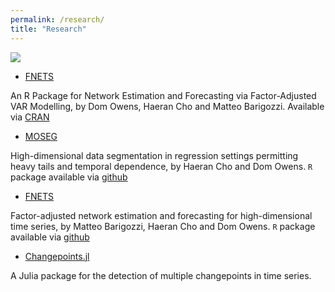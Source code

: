 ```yaml
---
permalink: /research/
title: "Research"
---
```


![](Voronoi.jpg)
- [FNETS](https://arxiv.org/abs/2301.11675)

An R Package for Network Estimation and Forecasting via Factor-Adjusted VAR Modelling, by Dom Owens, Haeran Cho and Matteo Barigozzi.
Available via [CRAN](https://cran.r-project.org/web/packages/fnets/)


- [MOSEG](https://arxiv.org/abs/2209.08892)

 High-dimensional data segmentation in regression settings permitting heavy tails and temporal dependence, by Haeran Cho and Dom Owens.
`R` package available via [github](https://github.com/Dom-Owens-UoB/moseg)


- [FNETS](https://arxiv.org/abs/2201.06110)

Factor-adjusted network estimation and forecasting for high-dimensional time series, by Matteo Barigozzi, Haeran Cho and Dom Owens.
`R` package available via [github](https://github.com/Dom-Owens-UoB/fnets)


- [Changepoints.jl](https://github.com/STOR-i/Changepoints.jl)

A Julia package for the detection of multiple changepoints in time series.


